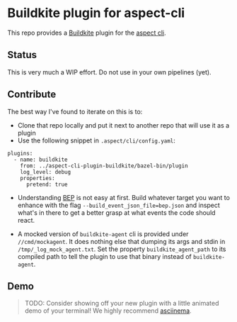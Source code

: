 # Buildkite plugin for aspect-cli

This repo provides a [Buildkite](https://buildkite.com) plugin for the [aspect cli](https://aspect.build/cli).

## Status 

This is very much a WIP effort. Do not use in your own pipelines (yet).

## Contribute

The best way I've found to iterate on this is to: 

- Clone that repo locally and put it next to another repo that will use it as a plugin
- Use the following snippet in `.aspect/cli/config.yaml`: 

```
plugins:
  - name: buildkite
    from: ../aspect-cli-plugin-buildkite/bazel-bin/plugin
    log_level: debug
    properties:
      pretend: true
```

- Understanding [BEP](https://bazel.build/remote/bep) is not easy at first. Build whatever target you want to enhance with the flag `--build_event_json_file=bep.json` and inspect what's in there to get a better grasp at what events the code should react. 

- A mocked version of `buildkite-agent` cli is provided under `//cmd/mockagent`. It does nothing else that dumping its args and stdin in `/tmp/_log_mock_agent.txt`. Set the property `buildkite_agent_path` to its compiled path to tell the plugin to use that binary instead of `buildkite-agent`.

## Demo

> TODO: Consider showing off your new plugin with a little animated demo of your terminal! We highly recommend [asciinema](https://asciinema.org).
